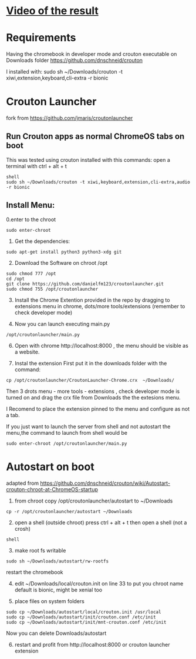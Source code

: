 # [Video of the result](https://www.youtube.com/watch?v=z-rkn5SXD4k)

# Requirements

Having the chromebook in developer mode and crouton executable on Downloads folder https://github.com/dnschneid/crouton

I installed with: sudo sh ~/Downloads/crouton -t xiwi,extension,keyboard,cli-extra -r bionic

# Crouton Launcher

fork from https://github.com/jmaris/croutonlauncher

## Run Crouton apps as normal ChromeOS tabs on boot

This was tested using crouton installed with this commands:
open a terminal with ctrl + alt + t
```
shell
sudo sh ~/Downloads/crouton -t xiwi,keyboard,extension,cli-extra,audio -r bionic
```

## Install Menu:

0.enter to the chroot
```
sudo enter-chroot
```

1. Get the dependencies:
```
sudo apt-get install python3 python3-xdg git
```
2. Download the Software on chroot /opt
```
sudo chmod 777 /opt
cd /opt
git clone https://github.com/danielfm123/croutonlauncher.git
sudo chmod 755 /opt/croutonlauncher
```
3. Install the Chrome Extention provided in the repo by dragging to extensions menu in chrome, dots/more tools/extensions (remember to check developer mode)

4. Now you can launch executing main.py
```
/opt/croutonlauncher/main.py
```

6. Open with chrome http://localhost:8000 , the menu should be visible as a website.

7. Instal the extension
First put it in the downloads folder with the command:
```
cp /opt/croutonlauncher/CroutonLauncher-Chrome.crx  ~/Downloads/
```
Then 3 drots menu - more tools - extensions , check developer mode is turned on and drag the crx file from Downloads the the extesions menu.

I Recomend to place the extension pinned to the menu and configure as not a tab.

If you just want to launch the server from shell and not autostart the menu,the command to launch from shell would be
```
sudo enter-chroot /opt/croutonlauncher/main.py
```

# Autostart on boot
 
adapted from https://github.com/dnschneid/crouton/wiki/Autostart-crouton-chroot-at-ChromeOS-startup

1. from chroot copy /opt/croutonlauncher/autostart to ~/Downloads
```
cp -r /opt/croutonlauncher/autostart ~/Downloads
```
2. open a shell (outside chroot)
press ctrl + alt + t then open a shell (not a crosh)
```
shell
```

3. make root fs writable
```
sudo sh ~/Downloads/autostart/rw-rootfs
```
restart the chromebook

4. edit ~/Downloads/local/crouton.init on line 33 to put you chroot name
default is bionic, might be xenial too

5. place files on system folders
```
sudo cp ~/Downloads/autostart/local/crouton.init /usr/local
sudo cp ~/Downloads/autostart/init/crouton.conf /etc/init
sudo cp ~/Downloads/autostart/init/mnt-crouton.conf /etc/init
```
Now you can delete Downloads/autostart

6. restart and profit from http://localhost:8000 or crouton launcher extension
